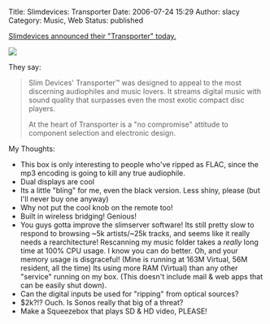 Title: Slimdevices: Transporter
Date: 2006-07-24 15:29
Author: slacy
Category: Music, Web
Status: published

[Slimdevices announced their "Transporter"
today.](http://www.slimdevices.com/pi_transporter.html)

![](http://www.slimdevices.com/images/transporter/transporter-black-front-505.jpg)

They say:

> Slim Devices' Transporter™ was designed to appeal to the most
> discerning audiophiles and music lovers. It streams digital music with
> sound quality that surpasses even the most exotic compact disc
> players.
>
> At the heart of Transporter is a "no compromise" attitude to component
> selection and electronic design.

My Thoughts:

-   This box is only interesting to people who've ripped as FLAC, since
    the mp3 encoding is going to kill any true audiophile.
-   Dual displays are cool
-   Its a little "bling" for me, even the black version. Less shiny,
    please (but I'll never buy one anyway)
-   Why not put the cool knob on the remote too!
-   Built in wireless bridging! Genious!
-   You guys gotta improve the slimserver software! Its still pretty
    slow to respond to browsing \~5k artists/\~25k tracks, and seems
    like it really needs a rearchitecture! Rescanning my music folder
    takes a *really* long time at 100% CPU usage. I know you can
    do better. Oh, and your memory usage is disgraceful! (Mine is
    running at 163M Virtual, 56M resident, all the time) Its using more
    RAM (Virtual) than any other "service" running on my box. (This
    doesn't include mail & web apps that can be easily shut down).
-   Can the digital inputs be used for "ripping" from optical sources?
-   \$2k?!? Ouch. Is Sonos really that big of a threat?
-   Make a Squeezebox that plays SD & HD video, PLEASE!

